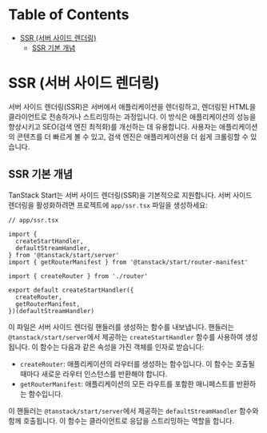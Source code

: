 # Table of Contents

- [SSR (서버 사이드 렌더링)](#ssr-서버-사이드-렌더링)
  - [SSR 기본 개념](#ssr-기본-개념)

# SSR (서버 사이드 렌더링)

서버 사이드 렌더링(SSR)은 서버에서 애플리케이션을 렌더링하고, 렌더링된 HTML을 클라이언트로 전송하거나 스트리밍하는 과정입니다. 이 방식은 애플리케이션의 성능을 향상시키고 SEO(검색 엔진 최적화)를 개선하는 데 유용합니다. 사용자는 애플리케이션의 콘텐츠를 더 빠르게 볼 수 있고, 검색 엔진은 애플리케이션을 더 쉽게 크롤링할 수 있습니다.


## SSR 기본 개념

TanStack Start는 서버 사이드 렌더링(SSR)을 기본적으로 지원합니다. 서버 사이드 렌더링을 활성화하려면 프로젝트에 `app/ssr.tsx` 파일을 생성하세요:

```tsx
// app/ssr.tsx

import {
  createStartHandler,
  defaultStreamHandler,
} from '@tanstack/start/server'
import { getRouterManifest } from '@tanstack/start/router-manifest'

import { createRouter } from './router'

export default createStartHandler({
  createRouter,
  getRouterManifest,
})(defaultStreamHandler)
```

이 파일은 서버 사이드 렌더링 핸들러를 생성하는 함수를 내보냅니다. 핸들러는 `@tanstack/start/server`에서 제공하는 `createStartHandler` 함수를 사용하여 생성됩니다. 이 함수는 다음과 같은 속성을 가진 객체를 인자로 받습니다:

- `createRouter`: 애플리케이션의 라우터를 생성하는 함수입니다. 이 함수는 호출될 때마다 새로운 라우터 인스턴스를 반환해야 합니다.
- `getRouterManifest`: 애플리케이션의 모든 라우트를 포함한 매니페스트를 반환하는 함수입니다.

이 핸들러는 `@tanstack/start/server`에서 제공하는 `defaultStreamHandler` 함수와 함께 호출됩니다. 이 함수는 클라이언트로 응답을 스트리밍하는 역할을 합니다.



